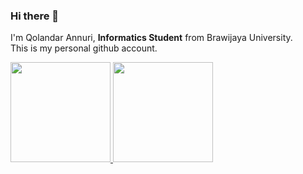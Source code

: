 ### Hi there 👋

I'm Qolandar Annuri, **Informatics Student** from Brawijaya University.\
This is my personal github account.

<p align="left">
<a href="https://github.com/inlandsche">
  <img height="160em"src="https://github-readme-stats-eight-theta.vercel.app/api?username=inlandsche&show_icons=true&theme=algolia&include_all_commits=true&count_private=true"/>
  <img height="160em"src="https://github-readme-stats-eight-theta.vercel.app/api/top-langs/?username=inlandsche&layout=compact&langs_count=8&theme=algolia"/>
</a>
</p>


<!--
**inlandsche/inlandsche** is a ✨ _special_ ✨ repository because its `README.md` (this file) appears on your GitHub profile.

Here are some ideas to get you started:

- 🔭 I’m currently working on ...
- 🌱 I’m currently learning ...
- 👯 I’m looking to collaborate on ...
- 🤔 I’m looking for help with ...
- 💬 Ask me about ...
- 📫 How to reach me: ...
- 😄 Pronouns: ...
- ⚡ Fun fact: ...
-->
